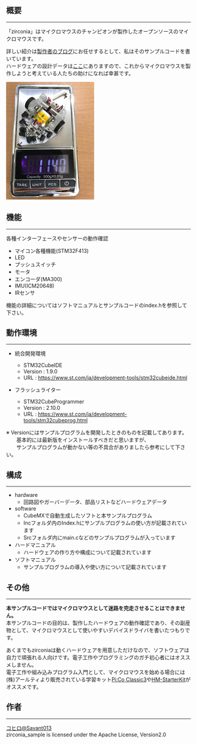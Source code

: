 
## 概要
___

「zirconia」はマイクロマウスのチャンピオンが製作したオープンソースのマイクロマウスです。 
   
詳しい紹介は[製作者のブログ](http://matsui-mouse.blogspot.com/2018/07/zirconia.html)にお任せするとして、私はそのサンプルコードを書いています。  
ハードウェアの設計データは[ここ](http://matsui-mouse.blogspot.com/2019/04/zirconia.html)にありますので、これからマイクロマウスを製作しようと考えている人たちの助けになれば幸甚です。  
  
![zirconia](zirconia.jpg)

## 機能
___
 
各種インターフェースやセンサーの動作確認  

- マイコン各種機能(STM32F413)
- LED
- プッシュスイッチ
- モータ
- エンコーダ(MA300)
- IMU(ICM20648)
- IRセンサ
  
機能の詳細についてはソフトマニュアルとサンプルコードのindex.hを参照して下さい。
 
## 動作環境
___
 
- 統合開発環境
    - STM32CubeIDE
    - Version :  1.9.0
    - URL : https://www.st.com/ja/development-tools/stm32cubeide.html

- フラッシュライター
	- STM32CubeProgrammer
	- Version : 2.10.0
 	- URL : https://www.st.com/ja/development-tools/stm32cubeprog.html

※ Versionにはサンプルプログラムを開発したときのものを記載してあります。  
　　基本的には最新版をインストールすべきだと思いますが、  
　　サンプルプログラムが動かない等の不具合がありましたら参考にして下さい。

## 構成
___
 
- hardware
    - 回路図やガーバーデータ、部品リストなどハードウェアデータ
- software
    - CubeMXで自動生成したソフトと本サンプルプログラム
    - Incフォルダ内のIndex.hにサンプルプログラムの使い方が記載されています
    - Srcフォルダ内にmain.cなどのサンプルプログラムが入っています
- ハードマニュアル
    - ハードウェアの作り方や構成について記載されています
- ソフトマニュアル
    - サンプルプログラムの導入や使い方について記載されています
 
## その他
 ___

__本サンプルコードではマイクロマウスとして迷路を完走させることはできません。__  
本サンプルコードの目的は、製作したハードウェアの動作確認であり、その副産物として、マイクロマウスとして使いやすいデバイスドライバを書いたつもりです。  
  
あくまでもzirconiaは動くハードウェアを用意しただけなので、ソフトウェアは自力で頑張れる人向けです。電子工作やプログラミングのガチ初心者にはオススメしません。  
電子工作や組み込みプログラム入門として、マイクロマウスを始める場合には(株)アールティより販売されている学習キット[Pi:Co Classic3](https://www.rt-net.jp/products/pico3)や[HM-StarterKit](https://www.rt-net.jp/products/hm-star-k)がオススメです。
 
## 作者
___
 
[コヒロ@Savant013](https://twitter.com/Savant013)  
zirconia_sample is licensed under the Apache License, Version2.0
 